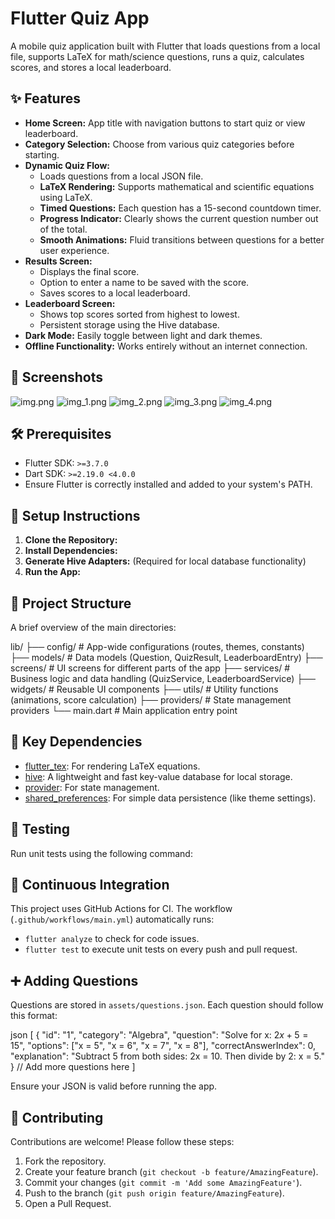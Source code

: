 # Flutter Quiz App

A mobile quiz application built with Flutter that loads questions from a local file, supports LaTeX for math/science questions, runs a quiz, calculates scores, and stores a local leaderboard.

## ✨ Features

*   **Home Screen:** App title with navigation buttons to start quiz or view leaderboard.
*   **Category Selection:** Choose from various quiz categories before starting.
*   **Dynamic Quiz Flow:**
    *   Loads questions from a local JSON file.
    *   **LaTeX Rendering:** Supports mathematical and scientific equations using LaTeX.
    *   **Timed Questions:** Each question has a 15-second countdown timer.
    *   **Progress Indicator:** Clearly shows the current question number out of the total.
    *   **Smooth Animations:** Fluid transitions between questions for a better user experience.
*   **Results Screen:**
    *   Displays the final score.
    *   Option to enter a name to be saved with the score.
    *   Saves scores to a local leaderboard.
*   **Leaderboard Screen:**
    *   Shows top scores sorted from highest to lowest.
    *   Persistent storage using the Hive database.
*   **Dark Mode:** Easily toggle between light and dark themes.
*   **Offline Functionality:** Works entirely without an internet connection.

## 📸 Screenshots
![img.png](assets/screenshots/img.png)
![img_1.png](assets/screenshots/img_1.png)
![img_2.png](assets/screenshots/img_2.png)
![img_3.png](assets/screenshots/img_3.png)
![img_4.png](assets/screenshots/img_4.png)



## 🛠 Prerequisites

*   Flutter SDK: `>=3.7.0`
*   Dart SDK: `>=2.19.0 <4.0.0`
*   Ensure Flutter is correctly installed and added to your system's PATH.

## 🚀 Setup Instructions

1.  **Clone the Repository:**
2.  **Install Dependencies:**
3.  **Generate Hive Adapters:**
    (Required for local database functionality)   
4.  **Run the App:**

## 📂 Project Structure

A brief overview of the main directories:

lib/ ├── config/         # App-wide configurations (routes, themes, constants) ├── models/         # Data models (Question, QuizResult, LeaderboardEntry) ├── screens/        # UI screens for different parts of the app ├── services/       # Business logic and data handling (QuizService, LeaderboardService) ├── widgets/        # Reusable UI components ├── utils/          # Utility functions (animations, score calculation) ├── providers/      # State management providers └── main.dart       # Main application entry point


## 🧩 Key Dependencies

*   [flutter_tex](https://pub.dev/packages/flutter_tex): For rendering LaTeX equations.
*   [hive](https://pub.dev/packages/hive): A lightweight and fast key-value database for local storage.
*   [provider](https://pub.dev/packages/provider): For state management.
*   [shared_preferences](https://pub.dev/packages/shared_preferences): For simple data persistence (like theme settings).

## 🧪 Testing

Run unit tests using the following command:

## 🤖 Continuous Integration

This project uses GitHub Actions for CI. The workflow (`.github/workflows/main.yml`) automatically runs:
*   `flutter analyze` to check for code issues.
*   `flutter test` to execute unit tests on every push and pull request.

## ➕ Adding Questions

Questions are stored in `assets/questions.json`. Each question should follow this format:

json [ { "id": "1", "category": "Algebra", "question": "Solve for x: $2x + 5 = 15$", "options": ["x = 5", "x = 6", "x = 7", "x = 8"], "correctAnswerIndex": 0, "explanation": "Subtract 5 from both sides: 2x = 10. Then divide by 2: x = 5." } // Add more questions here ]

Ensure your JSON is valid before running the app.

## 🤝 Contributing

Contributions are welcome! Please follow these steps:

1.  Fork the repository.
2.  Create your feature branch (`git checkout -b feature/AmazingFeature`).
3.  Commit your changes (`git commit -m 'Add some AmazingFeature'`).
4.  Push to the branch (`git push origin feature/AmazingFeature`).
5.  Open a Pull Request.


